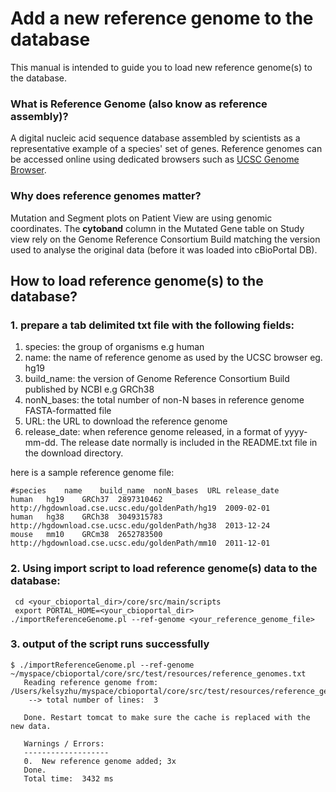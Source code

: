 # Add a new reference genome to the database
This manual is intended to guide you to load new reference genome(s) to the database. 

### What is Reference Genome (also know as reference assembly)?
A digital nucleic acid sequence database assembled by scientists as a representative example of a species' set of genes. Reference genomes can be accessed online using 
dedicated browsers such as [UCSC Genome Browser](https://genome.ucsc.edu/cgi-bin/hgGateway). 

### Why does reference genomes matter?
Mutation and Segment plots on Patient View are using genomic coordinates. The **cytoband** column in the Mutated Gene table on Study view rely on the Genome Reference Consortium Build 
matching the version used to analyse the original data (before it was loaded into cBioPortal DB).

## How to load reference genome(s) to the database?

### 1. prepare a tab delimited txt file with the following fields:
1. species: the group of organisms e.g human
2. name: the name of reference genome as used by the UCSC browser eg. hg19
3. build_name: the version of Genome Reference Consortium Build published by NCBI e.g GRCh38
4. nonN_bases:  the total number of non-N bases in reference genome FASTA-formatted file
5. URL: the URL to download the reference genome
6. release_date: when reference genome released, in a format of yyyy-mm-dd. The release date normally is included in the README.txt file in the download directory.

here is a sample reference genome file:
```
#species	name	build_name	nonN_bases	URL	release_date
human	hg19	GRCh37	2897310462	http://hgdownload.cse.ucsc.edu/goldenPath/hg19	2009-02-01
human	hg38	GRCh38	3049315783	http://hgdownload.cse.ucsc.edu/goldenPath/hg38	2013-12-24
mouse	mm10	GRCm38	2652783500	http://hgdownload.cse.ucsc.edu/goldenPath/mm10	2011-12-01
```
### 2. Using import script to load reference genome(s) data to the database:
```
 cd <your_cbioportal_dir>/core/src/main/scripts
 export PORTAL_HOME=<your_cbioportal_dir>
./importReferenceGenome.pl --ref-genome <your_reference_genome_file>
```
### 3. output of the script runs successfully
```
$ ./importReferenceGenome.pl --ref-genome ~/myspace/cbioportal/core/src/test/resources/reference_genomes.txt
   Reading reference genome from:  /Users/kelsyzhu/myspace/cbioportal/core/src/test/resources/reference_genomes.txt
    --> total number of lines:  3
   
   Done. Restart tomcat to make sure the cache is replaced with the new data.
   
   Warnings / Errors:
   -------------------
   0.  New reference genome added; 3x
   Done.
   Total time:  3432 ms

```